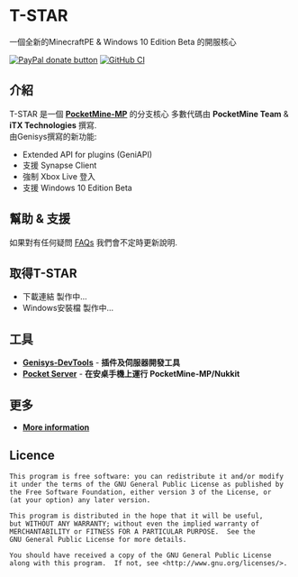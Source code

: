 T-STAR
===================

一個全新的MinecraftPE & Windows 10 Edition Beta 的開服核心

[![PayPal donate button](https://img.shields.io/badge/paypal-donate-yellow.svg)](https://www.paypal.com/cgi-bin/webscr?cmd=_donations&business=itxtechnologiesllc%40gmail%2ecom&lc=GB&item_name=Genisys&currency_code=USD&bn=PP%2dDonationsBF%3abtn_donate_LG%2egif%3aNonHosted)
[![GitHub CI](https://gitlab.com/itxtech/genisys/badges/master/build.svg)](https://github.com/TSRTW/T-STAR)


介紹
-------------
T-STAR 是一個 **[PocketMine-MP](https://github.com/PocketMine/PocketMine-MP)** 的分支核心 多數代碼由 **PocketMine Team** & **iTX Technologies** 撰寫.<br>
由Genisys撰寫的新功能:

* Extended API for plugins (GeniAPI)
* 支援 Synapse Client
* 強制 Xbox Live 登入
* 支援 Windows 10 Edition Beta

幫助 & 支援
-------------
如果對有任何疑問 [FAQs](https://github.com/iTXTech/Genisys/wiki/FAQs)  我們會不定時更新說明.

取得T-STAR
-------------
* 下載連結  製作中...
* Windows安裝檔 製作中...

工具
-------------
* **[Genisys-DevTools](https://github.com/iTXTech/Genisys-DevTools)** - **插件及伺服器開發工具**
* **[Pocket Server](https://github.com/fengberd/MinecraftPEServer)** - **在安桌手機上運行 PocketMine-MP/Nukkit**

更多
-------------
* __[More information](https://github.com/iTXTech/Genisys/wiki/More-information)__

Licence
-------------
	This program is free software: you can redistribute it and/or modify
	it under the terms of the GNU General Public License as published by
	the Free Software Foundation, either version 3 of the License, or
	(at your option) any later version.

	This program is distributed in the hope that it will be useful,
	but WITHOUT ANY WARRANTY; without even the implied warranty of
	MERCHANTABILITY or FITNESS FOR A PARTICULAR PURPOSE.  See the
	GNU General Public License for more details.

	You should have received a copy of the GNU General Public License
	along with this program.  If not, see <http://www.gnu.org/licenses/>.

